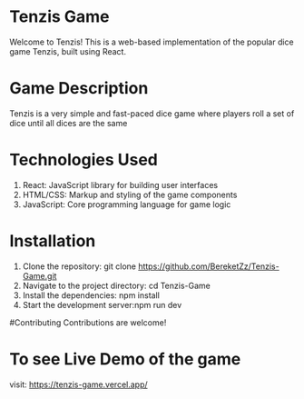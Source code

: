 # Tenzis Game
Welcome to Tenzis! This is a web-based implementation of the popular dice game Tenzis, built using React.

# Game Description
Tenzis is a very simple and fast-paced dice game where players roll a set of dice until all dices are the same

# Technologies Used
1. React: JavaScript library for building user interfaces
2. HTML/CSS: Markup and styling of the game components
3. JavaScript: Core programming language for game logic

# Installation
1. Clone the repository: git clone https://github.com/BereketZz/Tenzis-Game.git
2. Navigate to the project directory: cd Tenzis-Game
3. Install the dependencies: npm install
4. Start the development server:npm run dev

#Contributing
Contributions are welcome! 
# To see Live Demo of the game
visit: https://tenzis-game.vercel.app/
